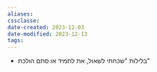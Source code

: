 ```yaml
---
aliases: 
cssclasse: 
date-created: 2023-12-03
date-modified: 2023-12-13
tags: 
---
```

- בלילות
"שכחתי לשאול, את לתמיד או סתם הולכת"
